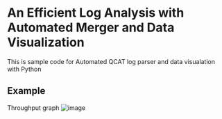 # An Efficient Log Analysis with Automated Merger and Data Visualization

This is sample code for Automated QCAT log parser and data visualation with Python

## Example
Throughput graph
![image](https://user-images.githubusercontent.com/77954837/114789660-6cd24a00-9dbe-11eb-83d1-2079e1fb59b5.png)
